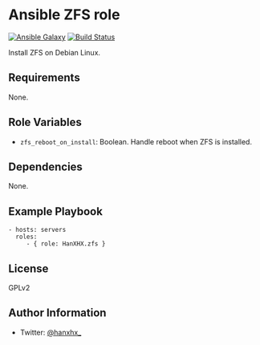 Ansible ZFS role
================

[![Ansible Galaxy](http://img.shields.io/badge/ansible--galaxy-HanXHX.zfs-blue.svg)](https://galaxy.ansible.com/HanXHX/zfs/) [![Build Status](https://travis-ci.org/HanXHX/ansible-zfs.svg?branch=master)](https://travis-ci.org/HanXHX/ansible-zfs) 

Install ZFS on Debian Linux.

Requirements
------------

None.

Role Variables
--------------

- `zfs_reboot_on_install`: Boolean. Handle reboot when ZFS is installed.

Dependencies
------------

None.

Example Playbook
----------------

    - hosts: servers
      roles:
         - { role: HanXHX.zfs }

License
-------

GPLv2

Author Information
------------------

- Twitter: [@hanxhx_](https://twitter.com/hanxhx_)
